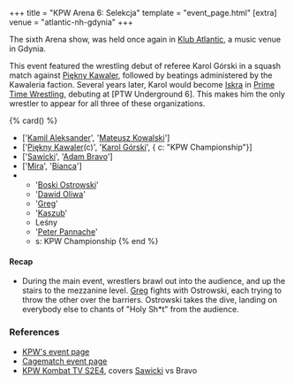 +++
title = "KPW Arena 6: Selekcja"
template = "event_page.html"
[extra]
venue = "atlantic-nh-gdynia"
+++

The sixth Arena show, was held once again in [Klub Atlantic](@/v/atlantic-nh-gdynia.md), a music venue in Gdynia.

This event featured the wrestling debut of referee Karol Górski in a squash match against [Piękny Kawaler](@/w/piekny-kawaler.md), followed by beatings administered by the Kawaleria faction.
Several years later, Karol would become [Iskra](@/w/iskra.md) in [Prime Time Wrestling](@/o/ptw.md), debuting at [PTW Underground 6]. This makes him the only wrestler to appear for all three of these organizations.

{% card() %}
- ['[Kamil Aleksander](@/w/kamil-aleksander.md)', '[Mateusz Kowalski](@/w/mateusz-kowalski.md)']
- ['[Piękny Kawaler](@/w/piekny-kawaler.md)(c)', '[Karol Górski](@/w/iskra.md)', {
    c: "KPW Championship"}]
- ['[Sawicki](@/w/sawicki.md)', '[Adam Bravo](@/w/adam-bravo.md)']
- ['[Mira](@/w/mira.md)', '[Bianca](@/w/bianca.md)']
- - '[Boski Ostrowski](@/w/ostrowski.md)'
  - '[Dawid Oliwa](@/w/dawid-oliwa.md)'
  - '[Greg](@/w/greg.md)'
  - '[Kaszub](@/w/kaszub.md)'
  - Leśny
  - '[Peter Pannache](@/w/peter-pannache.md)'
  - s: KPW Championship
{% end %}

#### Recap

* During the main event, wrestlers brawl out into the audience, and up the stairs to the mezzanine level. [Greg](@/w/greg.md) fights with Ostrowski, each trying to throw the other over the barriers. Ostrowski takes the dive, landing on everybody else to chants of "Holy Sh*t" from the audience.

### References

* [KPW's event page](https://kpwrestling.pl/events/kpw-arena-6/)
* [Cagematch event page](https://www.cagematch.net/?id=1&nr=175306)
* [KPW Kombat TV S2E4](https://youtu.be/idP3Fr7vcuE), covers [Sawicki](@/w/sawicki.md) vs Bravo
